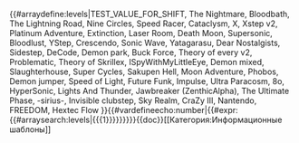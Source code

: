 {{#arraydefine:levels|TEST_VALUE_FOR_SHIFT,
The Nightmare,
Bloodbath,
The Lightning Road,
Nine Circles,
Speed Racer,
Cataclysm,
X,
Xstep v2,
Platinum Adventure,
Extinction,
Laser Room,
Death Moon,
Supersonic,
Bloodlust,
YStep,
Crescendo,
Sonic Wave,
Yatagarasu,
Dear Nostalgists,
Sidestep,
DeCode,
Demon park,
Buck Force,
Theory of every v2,
Problematic,
Theory of Skrillex,
ISpyWithMyLittleEye,
Demon mixed,
Slaughterhouse,
Super Cycles,
Sakupen Hell,
Moon Adventure,
Phobos,
Demon jumper,
Speed of Light,
Future Funk,
Impulse,
Ultra Paracosm,
8o,
HyperSonic,
Lights And Thunder,
Jawbreaker (ZenthicAlpha),
The Ultimate Phase,
-sirius-,
Invisible clubstep,
Sky Realm,
CraZy III,
Nantendo,
FREEDOM,
Hextec Flow
}}{{#vardefineecho:number|{{#expr:{{#arraysearch:levels|{{{1}}}}}}}}}<noinclude>{{doc}}[[Категория:Информационные шаблоны]]</noinclude>